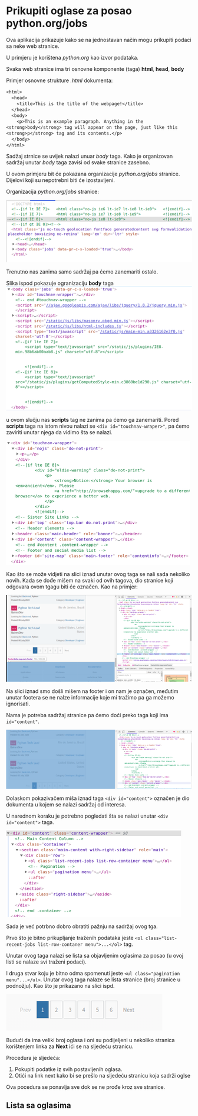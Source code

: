 # Prikupiti oglase za posao **python.org/jobs**

Ova aplikacija prikazuje kako se na jednostavan način mogu prikupiti podaci sa neke web stranice.

U primjeru je korištena _python.org_ kao izvor podataka.

Svaka web stranice ima tri osnovne komponente (taga) **html**, **head**, **body**

Primjer osnovne strukture _.html_ dokumenta:

```
<html>
  <head>
    <title>This is the title of the webpage!</title>
  </head>
  <body>
    <p>This is an example paragraph. Anything in the <strong>body</strong> tag will appear on the page, just like this <strong>p</strong> tag and its contents.</p>
  </body>
</html>
```

Sadžaj strnice se uvijek nalazi unuar _body_ taga. Kako je organizovan sadržaj unutar _body_ taga zavisi od svake stranice zasebno. 

U ovom primjeru bit će pokazana organizacije _python.org/jobs_ stranice. Dijelovi koji su nepotrebni biti će izostavljeni.

Organizacija _python.org/jobs_ stranice:

![Organizacija](img/jobsOrganisation.png)

Trenutno nas zanima samo sadržaj pa ćemo zanemariti ostalo.

Slika ispod pokazuje ogranizaciju **body** taga
![Body tag organisation](img/bodyOrganisation.png)

u ovom slučju nas **scripts** tag ne zanima pa ćemo ga zanemariti. Pored **scripts**  taga na istom nivou nalazi se `<div id="touchnav-wraper>"`, pa ćemo zaviriti unutar njega da vidimo šta se nalazi.

![Touchnav wraper](img/touchnav-wraper.png)

Kao što se može vidjeti na slici iznad unutar ovog taga se nali sada nekoliko novih. Kada se dođe mišem na svaki od ovih tagova, dio stranice koji odgovara ovom tgagu biti će označen. Kao na primjer:

![Footer](img/footer.png)

Na slici iznad smo došli mišem na footer i on nam je označen, međutim unutar footera se ne nalze informacije koje mi tražimo pa ga možemo ignorisati.

Nama je potreba sadržaj stranice pa ćemo doći preko taga koji ima `id="content"`.

![Content](img/content.png)

Dolaskom pokazivačem miša iznad taga `<div id="content">` označen je dio dokumenta u kojem se nalazi sadržaj od interesa. 

U narednom koraku je potrebno pogledati šta se nalazi unutar `<div id="content">` taga.

![Content tag](img/content_tag.png)

Sada je već potrbno dobro obratiti pažnju na sadržaj ovog tga.

Prvo što je bitno prikupljanje traženih podataka jeste `<ol class="list-recent-jobs list-row-contaner menu">...</ol>` tag.

Unutar ovog taga nalazi se lista sa objavljenim oglasima za posao (u ovoj listi se nalaze svi traženi podaci).

I druga stvar koju je bitno odma spomenuti jeste
`<ul class="pagination menu"...</ul>`.
Unutar ovog taga nalaze se lista stranice (broj stranice u podnožju). Kao što je prikazano na slici ispd.

![Brojevi stranice](img/pageNumbers.png)

Budući da ima veliki broj oglasa i oni su podijeljeni u nekoliko stranica korištenjem linka za **Next** ići se na sljedeću stranicu.

Procedura je sljedeća:
1. Pokupiti podatke iz svih postavljenih oglasa.
2. Otići na link next kako bi se prešlo na sljedeću stranicu koja sadrži oglse

Ova pocedura se ponavlja sve dok se ne prođe kroz sve stranice.

## Lista sa oglasima